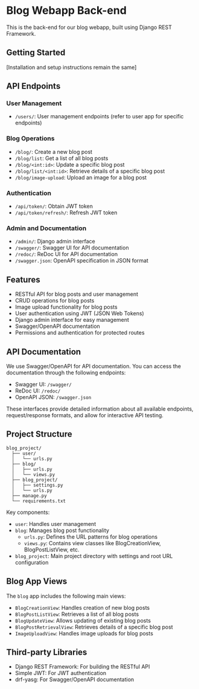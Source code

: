 # Blog Webapp Back-end

This is the back-end for our blog webapp, built using Django REST Framework.

## Getting Started

[Installation and setup instructions remain the same]

## API Endpoints

### User Management
- `/users/`: User management endpoints (refer to user app for specific endpoints)

### Blog Operations
- `/blog/`: Create a new blog post
- `/blog/list`: Get a list of all blog posts
- `/blog/<int:id>`: Update a specific blog post
- `/blog/list/<int:id>`: Retrieve details of a specific blog post
- `/blog/image-upload`: Upload an image for a blog post

### Authentication
- `/api/token/`: Obtain JWT token
- `/api/token/refresh/`: Refresh JWT token

### Admin and Documentation
- `/admin/`: Django admin interface
- `/swagger/`: Swagger UI for API documentation
- `/redoc/`: ReDoc UI for API documentation
- `/swagger.json`: OpenAPI specification in JSON format

## Features

- RESTful API for blog posts and user management
- CRUD operations for blog posts
- Image upload functionality for blog posts
- User authentication using JWT (JSON Web Tokens)
- Django admin interface for easy management
- Swagger/OpenAPI documentation
- Permissions and authentication for protected routes

## API Documentation

We use Swagger/OpenAPI for API documentation. You can access the documentation through the following endpoints:

- Swagger UI: `/swagger/`
- ReDoc UI: `/redoc/`
- OpenAPI JSON: `/swagger.json`

These interfaces provide detailed information about all available endpoints, request/response formats, and allow for interactive API testing.

## Project Structure

```
blog_project/
  ├── user/
  │   └── urls.py
  ├── blog/
  │   ├── urls.py
  │   └── views.py
  ├── blog_project/
  │   ├── settings.py
  │   └── urls.py
  ├── manage.py
  └── requirements.txt
```

Key components:
- `user`: Handles user management
- `blog`: Manages blog post functionality
  - `urls.py`: Defines the URL patterns for blog operations
  - `views.py`: Contains view classes like BlogCreationView, BlogPostListView, etc.
- `blog_project`: Main project directory with settings and root URL configuration

## Blog App Views

The `blog` app includes the following main views:
- `BlogCreationView`: Handles creation of new blog posts
- `BlogPostListView`: Retrieves a list of all blog posts
- `BlogUpdateView`: Allows updating of existing blog posts
- `BlogPostRetrievalView`: Retrieves details of a specific blog post
- `ImageUploadView`: Handles image uploads for blog posts

## Third-party Libraries

- Django REST Framework: For building the RESTful API
- Simple JWT: For JWT authentication
- drf-yasg: For Swagger/OpenAPI documentation

